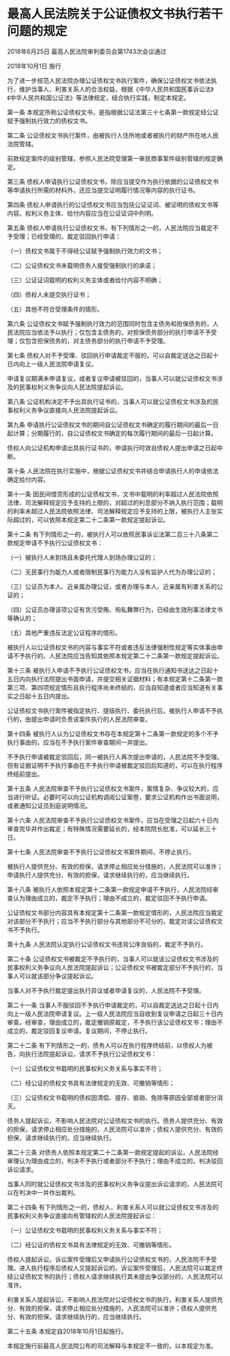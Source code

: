 # 最高人民法院关于公证债权文书执行若干问题的规定

2018年6月25日 最高人民法院审判委员会第1743次会议通过

2018年10月1日 施行



为了进一步规范人民法院办理公证债权文书执行案件，确保公证债权文书依法执行，维护当事人、利害关系人的合法权益，根据《中华人民共和国民事诉讼法》《中华人民共和国公证法》等法律规定，结合执行实践，制定本规定。

第一条 本规定所称公证债权文书，是指根据公证法第三十七条第一款规定经公证赋予强制执行效力的债权文书。

第二条 公证债权文书执行案件，由被执行人住所地或者被执行的财产所在地人民法院管辖。

前款规定案件的级别管辖，参照人民法院受理第一审民商事案件级别管辖的规定确定。

第三条 债权人申请执行公证债权文书，除应当提交作为执行依据的公证债权文书等申请执行所需的材料外，还应当提交证明履行情况等内容的执行证书。

第四条 债权人申请执行的公证债权文书应当包括公证证词、被证明的债权文书等内容。权利义务主体、给付内容应当在公证证词中列明。

第五条 债权人申请执行公证债权文书，有下列情形之一的，人民法院应当裁定不予受理；已经受理的，裁定驳回执行申请：

（一）债权文书属于不得经公证赋予强制执行效力的文书；

（二）公证债权文书未载明债务人接受强制执行的承诺；

（三）公证证词载明的权利义务主体或者给付内容不明确；

（四）债权人未提交执行证书；

（五）其他不符合受理条件的情形。

第六条 公证债权文书赋予强制执行效力的范围同时包含主债务和担保债务的，人民法院应当依法予以执行；仅包含主债务的，对担保债务部分的执行申请不予受理；仅包含担保债务的，对主债务部分的执行申请不予受理。

第七条 债权人对不予受理、驳回执行申请裁定不服的，可以自裁定送达之日起十日内向上一级人民法院申请复议。

申请复议期满未申请复议，或者复议申请被驳回的，当事人可以就公证债权文书涉及的民事权利义务争议向人民法院提起诉讼。

第八条 公证机构决定不予出具执行证书的，当事人可以就公证债权文书涉及的民事权利义务争议直接向人民法院提起诉讼。

第九条 申请执行公证债权文书的期间自公证债权文书确定的履行期间的最后一日起计算；分期履行的，自公证债权文书确定的每次履行期间的最后一日起计算。

债权人向公证机构申请出具执行证书的，申请执行时效自债权人提出申请之日起中断。

第十条 人民法院在执行实施中，根据公证债权文书并结合申请执行人的申请依法确定给付内容。

第十一条 因民间借贷形成的公证债权文书，文书中载明的利率超过人民法院依照法律、司法解释规定应予支持的上限的，对超过的利息部分不纳入执行范围；载明的利率未超过人民法院依照法律、司法解释规定应予支持的上限，被执行人主张实际超过的，可以依照本规定第二十二条第一款规定提起诉讼。

第十二条 有下列情形之一的，被执行人可以依照民事诉讼法第二百三十八条第二款规定申请不予执行公证债权文书：

（一）被执行人未到场且未委托代理人到场办理公证的；

（二）无民事行为能力人或者限制民事行为能力人没有监护人代为办理公证的；

（三）公证员为本人、近亲属办理公证，或者办理与本人、近亲属有利害关系的公证的；

（四）公证员办理该项公证有贪污受贿、徇私舞弊行为，已经由生效刑事法律文书等确认的；

（五）其他严重违反法定公证程序的情形。

被执行人以公证债权文书的内容与事实不符或者违反法律强制性规定等实体事由申请不予执行的，人民法院应当告知其依照本规定第二十二条第一款规定提起诉讼。

第十三条 被执行人申请不予执行公证债权文书，应当在执行通知书送达之日起十五日内向执行法院提出书面申请，并提交相关证据材料；有本规定第十二条第一款第三项、第四项规定情形且执行程序尚未终结的，应当自知道或者应当知道有关事实之日起十五日内提出。

公证债权文书执行案件被指定执行、提级执行、委托执行后，被执行人申请不予执行的，由提出申请时负责该案件执行的人民法院审查。

第十四条 被执行人认为公证债权文书存在本规定第十二条第一款规定的多个不予执行事由的，应当在不予执行案件审查期间一并提出。

不予执行申请被裁定驳回后，同一被执行人再次提出申请的，人民法院不予受理。但有证据证明不予执行事由在不予执行申请被裁定驳回后知道的，可以在执行程序终结前提出。

第十五条 人民法院审查不予执行公证债权文书案件，案情复杂、争议较大的，应当进行听证。必要时可以向公证机构调阅公证案卷，要求公证机构作出书面说明，或者通知公证员到庭说明情况。

第十六条 人民法院审查不予执行公证债权文书案件，应当在受理之日起六十日内审查完毕并作出裁定；有特殊情况需要延长的，经本院院长批准，可以延长三十日。

第十七条 人民法院审查不予执行公证债权文书案件期间，不停止执行。

被执行人提供充分、有效的担保，请求停止相应处分措施的，人民法院可以准许；申请执行人提供充分、有效的担保，请求继续执行的，应当继续执行。

第十八条 被执行人依照本规定第十二条第一款规定申请不予执行，人民法院经审查认为理由成立的，裁定不予执行；理由不成立的，裁定驳回不予执行申请。

公证债权文书部分内容具有本规定第十二条第一款规定情形的，人民法院应当裁定对该部分不予执行；应当不予执行部分与其他部分不可分的，裁定对该公证债权文书不予执行。

第十九条 人民法院认定执行公证债权文书违背公序良俗的，裁定不予执行。

第二十条 公证债权文书被裁定不予执行的，当事人可以就该公证债权文书涉及的民事权利义务争议向人民法院提起诉讼；公证债权文书被裁定部分不予执行的，当事人可以就该部分争议提起诉讼。

当事人对不予执行裁定提出执行异议或者申请复议的，人民法院不予受理。

第二十一条 当事人不服驳回不予执行申请裁定的，可以自裁定送达之日起十日内向上一级人民法院申请复议。上一级人民法院应当自收到复议申请之日起三十日内审查。经审查，理由成立的，裁定撤销原裁定，不予执行该公证债权文书；理由不成立的，裁定驳回复议申请。复议期间，不停止执行。

第二十二条 有下列情形之一的，债务人可以在执行程序终结前，以债权人为被告，向执行法院提起诉讼，请求不予执行公证债权文书：

（一）公证债权文书载明的民事权利义务关系与事实不符；

（二）经公证的债权文书具有法律规定的无效、可撤销等情形；

（三）公证债权文书载明的债权因清偿、提存、抵销、免除等原因全部或者部分消灭。

债务人提起诉讼，不影响人民法院对公证债权文书的执行。债务人提供充分、有效的担保，请求停止相应处分措施的，人民法院可以准许；债权人提供充分、有效的担保，请求继续执行的，应当继续执行。

第二十三条 对债务人依照本规定第二十二条第一款规定提起的诉讼，人民法院经审理认为理由成立的，判决不予执行或者部分不予执行；理由不成立的，判决驳回诉讼请求。

当事人同时就公证债权文书涉及的民事权利义务争议提出诉讼请求的，人民法院可以在判决中一并作出裁判。

第二十四条 有下列情形之一的，债权人、利害关系人可以就公证债权文书涉及的民事权利义务争议直接向有管辖权的人民法院提起诉讼：

（一）公证债权文书载明的民事权利义务关系与事实不符；

（二）经公证的债权文书具有法律规定的无效、可撤销等情形。

债权人提起诉讼，诉讼案件受理后又申请执行公证债权文书的，人民法院不予受理。进入执行程序后债权人又提起诉讼的，诉讼案件受理后，人民法院可以裁定终结公证债权文书的执行；债权人请求继续执行其未提出争议部分的，人民法院可以准许。

利害关系人提起诉讼，不影响人民法院对公证债权文书的执行。利害关系人提供充分、有效的担保，请求停止相应处分措施的，人民法院可以准许；债权人提供充分、有效的担保，请求继续执行的，应当继续执行。

第二十五条 本规定自2018年10月1日起施行。

本规定施行前最高人民法院公布的司法解释与本规定不一致的，以本规定为准。